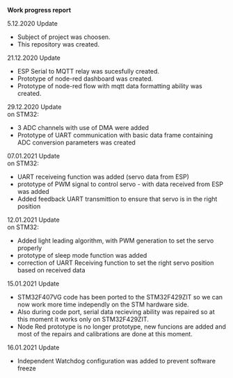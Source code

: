 **Work progress report**

5.12.2020 Update
- Subject of project was choosen.  
- This repository was created. 

21.12.2020 Update
- ESP Serial to MQTT relay was sucesfully created. 
- Prototype of node-red dashboard was created.  
- Prototype of node-red flow with mqtt data formatting ability was created.  

29.12.2020 Update  
 on STM32:  
 - 3 ADC channels with use of DMA were added 
 - Prototype of UART communication with basic data frame containing ADC conversion parameters was created 
  
07.01.2021 Update  
 on STM32:  
 - UART receiveing function was added (servo data from ESP)
 - prototype of PWM signal to control servo - with data received from ESP was added
 - Added feedback UART transmittion to ensure that servo is in the right position
  
12.01.2021 Update  
 on STM32:
 - Added light leading algorithm, with PWM generation to set the servo properly  
 - prototype of sleep mode function was added  
 - correction of UART Receiving function to set the right servo position based on received data   
 
15.01.2021 Update  
 - STM32F407VG code has been ported to the STM32F429ZIT so we can now work more time independly on the STM hardware side.  
 - Also during code port, serial data recieving ability was repaired so at this moment it works only on STM32F429ZIT.
 - Node Red prototype is no longer prototype, new funcions are added and most of the repairs and calibrations are done at this moment.  
 
16.01.2021 Update  
 - Independent Watchdog configuration was added to prevent software freeze  
